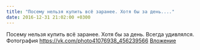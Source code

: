 ```yaml
---
title: "Посему нельзя купить всё заранее. Хотя бы за день...."
date: 2016-12-31 21:02:00 +0300
---
```


Посему нельзя купить всё заранее. Хотя бы за день. Всегда удивлялся.
Фотография
<a class="vk-attach" href="https://vk.com/photo41076938_456239566">https://vk.com/photo41076938_456239566</a>
<a class="vk-attach" href="https://vk.com/photo41076938_456239566">Вложение</a>
